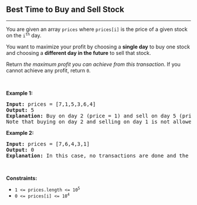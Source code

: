 <h2> Best Time to Buy and Sell Stock </h2> 
<hr><p>You are given an array <code>prices</code> where <code>prices[i]</code> is the price of a given stock on the <code>i<sup>th</sup></code> day.</p>
<p>You want to maximize your profit by choosing a <strong>single day</strong> to buy one stock and choosing a <strong>different day in the future</strong> to sell that stock.</p>
<p>Return <em>the maximum profit you can achieve from this transaction</em>. If you cannot achieve any profit, return <code>0</code>.</p>
<p> </p>
<p><strong class="example">Example 1:</strong></p>
<pre><strong>Input:</strong> prices = [7,1,5,3,6,4]
<strong>Output:</strong> 5
<strong>Explanation:</strong> Buy on day 2 (price = 1) and sell on day 5 (price = 6), profit = 6-1 = 5.
Note that buying on day 2 and selling on day 1 is not allowed because you must buy before you sell.
</pre>
<p><strong class="example">Example 2:</strong></p>
<pre><strong>Input:</strong> prices = [7,6,4,3,1]
<strong>Output:</strong> 0
<strong>Explanation:</strong> In this case, no transactions are done and the max profit = 0.
</pre>
<p> </p>
<p><strong>Constraints:</strong></p>
<ul>
<li><code>1 &lt;= prices.length &lt;= 10<sup>5</sup></code></li>
<li><code>0 &lt;= prices[i] &lt;= 10<sup>4</sup></code></li>
</ul>
